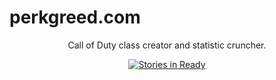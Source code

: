 # perkgreed.com

<p align="center">
  Call of Duty class creator and statistic cruncher.
</p>

<p align="center">
  <a href="http://waffle.io/wulfcode/perkgreed.com"><img alt="Stories in Ready" src="https://badge.waffle.io/wulfcode/perkgreed.com.png?label=ready&title=Ready"></a>
</p>

